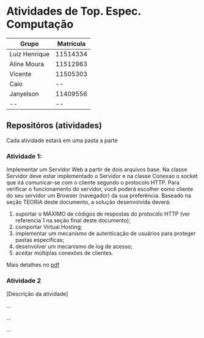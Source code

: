 # Atividades de Top. Espec. Computação

Grupo | Matrícula
--------- | ------
Luiz Henrique  | 11514334
Aline Moura  | 11512963
Vicente  | 11505303 
Caio  | --
Janyelson | 11409556
-- | --

## Repositóros (atividades)

Cada atividade estará em uma pasta a parte

### Atividade 1:

Implementar um Servidor Web a partir de dois arquivos base. Na classe Servidor deve estar
implementado o Servidor e na classe Conexao o socket que irá comunicar-se com o cliente segundo
o protocolo HTTP. Para verificar o funcionamento do servidor, você poderá escolher como cliente do
seu servidor um Browser (navegador) da sua preferência.
Baseado na seção TEORIA deste documento, a solução desenvolvida deverá:
1) suportar o MÁXIMO de códigos de respostas do protocolo HTTP (ver referencia 1 na seção
final deste documento);
2) comportar Virtual Hosting;
3) implementar um mecanismo de autenticação de usuários para proteger pastas específicas;
4) desenvolver um mecanismo de log de acesso;
5) aceitar múltiplas conexões de clientes.

Mais detalhes no [pdf](https://github.com/luizhenriquefbb/CC-TopEspecComp-Atividades/blob/master/atividade01/descricao_da_atividade/SW-181-Pratica1.pdf)

### Atividade 2
[Descrição da atividade]

...

...

...
